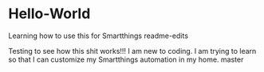 # Hello-World
Learning how to use this for Smartthings
readme-edits

Testing to see how this shit works!!!
I am new to coding. I am trying to learn so that I can customize my Smartthings automation in my home.
master
